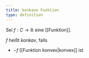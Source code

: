 ```yaml
---
title: konkave Funktion
type: definition
---
```


Sei $f : C \to \mathbb{R}$ eine [[Funktion]].

$f$ heißt *konkav*, falls
- $-f$ [[Funktion konvex|konvex]] ist